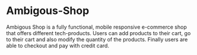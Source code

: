 # Ambigous-Shop
Ambigous Shop is a fully functional, mobile responsive e-commerce shop that offers different tech-products. Users can add products to their cart, go to their cart and also modify the quantity of the products. Finally users are able to checkout and pay with credit card.

